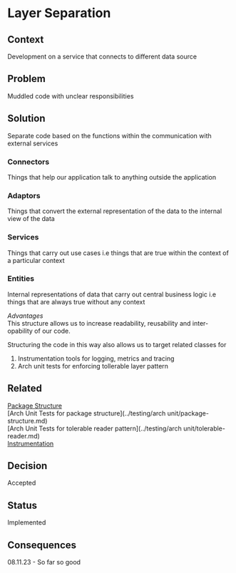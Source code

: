 # Layer Separation

## Context
Development on a service that connects to different data source

## Problem
Muddled code with unclear responsibilities

## Solution
Separate code based on the functions within the communication with external services

### Connectors  
Things that help our application talk to anything outside the application
### Adaptors 
Things that convert the external representation of the data to the internal view of the data
### Services 
Things that carry out use cases i.e things that are true within the context of a particular context 
### Entities  
Internal representations of data that carry out central business logic i.e things that are always true without any context

_Advantages_  
This structure allows us to increase readability, reusability and inter-opability of our code. 

Structuring the code in this way also allows us to target related classes for 
1. Instrumentation tools for logging, metrics and tracing 
2. Arch unit tests for enforcing tollerable layer pattern

## Related
[Package Structure](package-structure.md)  
[Arch Unit Tests for package structure](../testing/arch unit/package-structure.md)  
[Arch Unit Tests for tolerable reader pattern](../testing/arch unit/tolerable-reader.md)  
[Instrumentation](../observability/intrumentation.md)

## Decision
Accepted

## Status
Implemented

## Consequences
08.11.23 - So far so good

